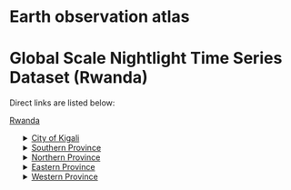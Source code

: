 # Earth observation atlas
 # Global Scale Nightlight Time Series Dataset (Rwanda)
Direct links are listed below:

<a href="https://eoatlas-nightlight.s3.amazonaws.com/eoatlas-monthly-nightlight-00141.csv">Rwanda</a>
<ul>
<details>
<summary><a href="https://eoatlas-nightlight.s3.amazonaws.com/eoatlas-monthly-nightlight-02527.csv">City of Kigali</a></summary>
<ul>
<ol>
<li><a href="https://eoatlas-nightlight.s3.amazonaws.com/eoatlas-monthly-nightlight-43178.csv">Nyarugenge</a></li><li><a href="https://eoatlas-nightlight.s3.amazonaws.com/eoatlas-monthly-nightlight-43179.csv">Gasabo</a></li><li><a href="https://eoatlas-nightlight.s3.amazonaws.com/eoatlas-monthly-nightlight-43180.csv">Kicukiro</a></li></ul>
</ol>
</details>
<details>
<summary><a href="https://eoatlas-nightlight.s3.amazonaws.com/eoatlas-monthly-nightlight-02528.csv">Southern Province</a></summary>
<ul>
<ol>
<li><a href="https://eoatlas-nightlight.s3.amazonaws.com/eoatlas-monthly-nightlight-43181.csv">Nyanza</a></li><li><a href="https://eoatlas-nightlight.s3.amazonaws.com/eoatlas-monthly-nightlight-43182.csv">Gisagara</a></li><li><a href="https://eoatlas-nightlight.s3.amazonaws.com/eoatlas-monthly-nightlight-43183.csv">Nyaruguru</a></li><li><a href="https://eoatlas-nightlight.s3.amazonaws.com/eoatlas-monthly-nightlight-43184.csv">Huye</a></li><li><a href="https://eoatlas-nightlight.s3.amazonaws.com/eoatlas-monthly-nightlight-43185.csv">Nyamagabe</a></li><li><a href="https://eoatlas-nightlight.s3.amazonaws.com/eoatlas-monthly-nightlight-43186.csv">Ruhango</a></li><li><a href="https://eoatlas-nightlight.s3.amazonaws.com/eoatlas-monthly-nightlight-43187.csv">Muhanga</a></li><li><a href="https://eoatlas-nightlight.s3.amazonaws.com/eoatlas-monthly-nightlight-43188.csv">Kamonyi</a></li></ul>
</ol>
</details>
<details>
<summary><a href="https://eoatlas-nightlight.s3.amazonaws.com/eoatlas-monthly-nightlight-02529.csv">Northern Province</a></summary>
<ul>
<ol>
<li><a href="https://eoatlas-nightlight.s3.amazonaws.com/eoatlas-monthly-nightlight-43195.csv">Rulindo</a></li><li><a href="https://eoatlas-nightlight.s3.amazonaws.com/eoatlas-monthly-nightlight-43196.csv">Gakenke</a></li><li><a href="https://eoatlas-nightlight.s3.amazonaws.com/eoatlas-monthly-nightlight-43197.csv">Musanze</a></li><li><a href="https://eoatlas-nightlight.s3.amazonaws.com/eoatlas-monthly-nightlight-43198.csv">Burera</a></li><li><a href="https://eoatlas-nightlight.s3.amazonaws.com/eoatlas-monthly-nightlight-43199.csv">Gicumbi</a></li></ul>
</ol>
</details>
<details>
<summary><a href="https://eoatlas-nightlight.s3.amazonaws.com/eoatlas-monthly-nightlight-02530.csv">Eastern Province</a></summary>
<ul>
<ol>
<li><a href="https://eoatlas-nightlight.s3.amazonaws.com/eoatlas-monthly-nightlight-43200.csv">Rwamagana</a></li><li><a href="https://eoatlas-nightlight.s3.amazonaws.com/eoatlas-monthly-nightlight-43201.csv">Nyagatare</a></li><li><a href="https://eoatlas-nightlight.s3.amazonaws.com/eoatlas-monthly-nightlight-43202.csv">Gatsibo</a></li><li><a href="https://eoatlas-nightlight.s3.amazonaws.com/eoatlas-monthly-nightlight-43203.csv">Kayonza</a></li><li><a href="https://eoatlas-nightlight.s3.amazonaws.com/eoatlas-monthly-nightlight-43204.csv">Kirehe</a></li><li><a href="https://eoatlas-nightlight.s3.amazonaws.com/eoatlas-monthly-nightlight-43205.csv">Ngoma</a></li><li><a href="https://eoatlas-nightlight.s3.amazonaws.com/eoatlas-monthly-nightlight-43206.csv">Bugesera</a></li></ul>
</ol>
</details>
<details>
<summary><a href="https://eoatlas-nightlight.s3.amazonaws.com/eoatlas-monthly-nightlight-02531.csv">Western Province</a></summary>
<ul>
<ol>
<li><a href="https://eoatlas-nightlight.s3.amazonaws.com/eoatlas-monthly-nightlight-43189.csv">Karongi</a></li><li><a href="https://eoatlas-nightlight.s3.amazonaws.com/eoatlas-monthly-nightlight-43190.csv">Rutsiro</a></li><li><a href="https://eoatlas-nightlight.s3.amazonaws.com/eoatlas-monthly-nightlight-43191.csv">Rubavu</a></li><li><a href="https://eoatlas-nightlight.s3.amazonaws.com/eoatlas-monthly-nightlight-43192.csv">Nyabihu</a></li><li><a href="https://eoatlas-nightlight.s3.amazonaws.com/eoatlas-monthly-nightlight-43193.csv">Ngororero</a></li><li><a href="https://eoatlas-nightlight.s3.amazonaws.com/eoatlas-monthly-nightlight-43194.csv">Rusizi</a></li><li><a href="https://eoatlas-nightlight.s3.amazonaws.com/eoatlas-monthly-nightlight-43207.csv">Nyamasheke</a></li></ul>
</ol>
</details>
